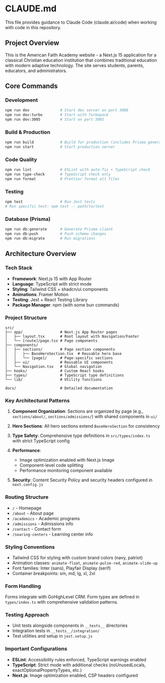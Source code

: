 # CLAUDE.md

This file provides guidance to Claude Code (claude.ai/code) when working with code in this repository.

## Project Overview

This is the American Faith Academy website - a Next.js 15 application for a classical Christian education institution that combines traditional education with modern adaptive technology. The site serves students, parents, educators, and administrators.

## Core Commands

### Development
```bash
npm run dev              # Start dev server on port 3000
npm run dev:turbo        # Start with Turbopack
npm run dev:3005         # Start on port 3005
```

### Build & Production
```bash
npm run build            # Build for production (includes Prisma generate)
npm run start            # Start production server
```

### Code Quality
```bash
npm run lint             # ESLint with auto-fix + TypeScript check
npm run type-check       # TypeScript check only
npm run format           # Prettier format all files
```

### Testing
```bash
npm test                 # Run Jest tests
# Run specific test: npm test -- path/to/test
```

### Database (Prisma)
```bash
npm run db:generate      # Generate Prisma client
npm run db:push          # Push schema changes
npm run db:migrate       # Run migrations
```

## Architecture Overview

### Tech Stack
- **Framework**: Next.js 15 with App Router
- **Language**: TypeScript with strict mode
- **Styling**: Tailwind CSS + shadcn/ui components
- **Animations**: Framer Motion
- **Testing**: Jest + React Testing Library
- **Package Manager**: npm (with some bun commands)

### Project Structure
```
src/
├── app/                 # Next.js App Router pages
│   ├── layout.tsx       # Root layout with Navigation/Footer
│   └── [route]/page.tsx # Page components
├── components/
│   ├── sections/        # Page section components
│   │   ├── BaseHeroSection.tsx  # Reusable hero base
│   │   └── [page]/      # Page-specific sections
│   ├── ui/              # Reusable UI components
│   └── Navigation.tsx   # Global navigation
├── hooks/               # Custom React hooks
├── types/               # TypeScript type definitions
└── lib/                 # Utility functions

docs/                    # Detailed documentation
```

### Key Architectural Patterns

1. **Component Organization**: Sections are organized by page (e.g., `sections/about/`, `sections/admissions/`) with shared components in `ui/`

2. **Hero Sections**: All hero sections extend `BaseHeroSection` for consistency

3. **Type Safety**: Comprehensive type definitions in `src/types/index.ts` with strict TypeScript config

4. **Performance**: 
   - Image optimization enabled with Next.js Image
   - Component-level code splitting
   - Performance monitoring component available

5. **Security**: Content Security Policy and security headers configured in `next.config.js`

### Routing Structure
- `/` - Homepage
- `/about` - About page
- `/academics` - Academic programs
- `/admissions` - Admissions info
- `/contact` - Contact form
- `/soaring-centers` - Learning center info

### Styling Conventions
- Tailwind CSS for styling with custom brand colors (navy, patriot)
- Animation classes: `animate-float`, `animate-pulse-red`, `animate-slide-up`
- Font families: Inter (sans), Playfair Display (serif)
- Container breakpoints: sm, md, lg, xl, 2xl

### Form Handling
Forms integrate with GoHighLevel CRM. Form types are defined in `types/index.ts` with comprehensive validation patterns.

### Testing Approach
- Unit tests alongside components in `__tests__` directories
- Integration tests in `__tests__/integration/`
- Test utilities and setup in `jest.setup.js`

### Important Configurations
- **ESLint**: Accessibility rules enforced, TypeScript warnings enabled
- **TypeScript**: Strict mode with additional checks (noUnusedLocals, exactOptionalPropertyTypes, etc.)
- **Next.js**: Image optimization enabled, CSP headers configured
